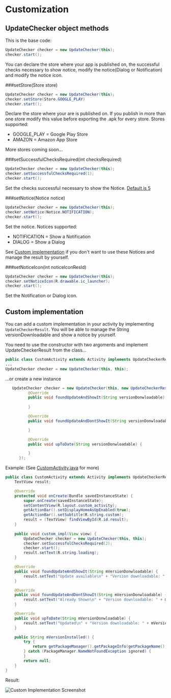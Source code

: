 # Customization 
## UpdateChecker object methods

This is the base code:
```java
UpdateChecker checker = new UpdateChecker(this);
checker.start();
```
You can declare the store where your app is published on, the successful checks necessary to show notice, modify the notice(Dialog or Notification) and modify the notice icon.

###setStore(Store store)

```java
UpdateChecker checker = new UpdateChecker(this);
checker.setStore(Store.GOOGLE_PLAY)
checker.start();
```
Declare the store where your are is published on. If you publish in more than one store modify this value before exporting the .apk for every store.
Stores supported:

* GOOGLE_PLAY = Google Play Store 
* AMAZON = Amazon App Store

More stores coming soon...

###setSuccessfulChecksRequired(int checksRequired)

```java
UpdateChecker checker = new UpdateChecker(this);
checker.setSuccessfulChecksRequired(1);
checker.start();
```
Set the checks successful necessary to show the Notice. [Default is 5](https://github.com/rampo/UpdateChecker/blob/master/library/src/main/java/com/rampo/updatechecker/UpdateChecker.java#L36)

###setNotice(Notice notice)

```java
UpdateChecker checker = new UpdateChecker(this);
checker.setNotice(Notice.NOTIFICATION);
checker.start();
```
Set the notice. Notices supported:

* NOTIFICATION = Show a Notification
* DIALOG = Show a Dialog

See [Custom implementation](https://github.com/rampo/UpdateChecker/blob/master/CHANGELOG.md#custom-implementation) if you don't want to use these Notices and manage the result by yourself.

###setNoticeIcon(int noticeIconResId)

```java
UpdateChecker checker = new UpdateChecker(this);
checker.setNoticeIcon(R.drawable.ic_launcher);
checker.start();
```
Set the Notification or Dialog icon.

## Custom implementation

You can add a custom implementation in your activity by implementing `UpdateCheckerResult`. You will be able to manage the String versionDownloadable and show a notice by yourself.

You need to use the constructor with two argoments and implement UpdateCheckerResult from the class...

  ```java
  public class CustomActivity extends Activity implements UpdateCheckerResult {
  ...
  UpdateChecker checker = new UpdateChecker(this, this);
  ```
  
...or create a new instance
  ```java
     UpdateChecker checker = new UpdateChecker(this, new UpdateCheckerResult() {
            @Override
            public void foundUpdateAndShowIt(String versionDonwloadable) {
                
            }

            @Override
            public void foundUpdateAndDontShowIt(String versionDonwloadable) {

            }

            @Override
            public void upToDate(String versionDonwloadable) {

            }
        });
  ```

Example: (See [CustomActivity.java](https://github.com/rampo/UpdateChecker/blob/master/demo/src/main/java/com/actionbarsherlock/sample/demos/CustomActivity.java) for more)
```java
public class CustomActivity extends Activity implements UpdateCheckerResult {
    TextView result;

    @Override
    protected void onCreate(Bundle savedInstanceState) {
        super.onCreate(savedInstanceState);
        setContentView(R.layout.custom_activity);
        getActionBar().setDisplayHomeAsUpEnabled(true);
        getActionBar().setSubtitle(R.string.custom);
        result = (TextView) findViewById(R.id.result);
    }
    
    public void custom_impl(View view) {
        UpdateChecker checker = new UpdateChecker(this, this);
        checker.setSuccessfulChecksRequired(2);
        checker.start();
        result.setText(R.string.loading);
    }

    @Override
    public void foundUpdateAndShowIt(String mVersionDonwloadable) {
        result.setText("Update available\n" + "Version downloadable: " + mVersionDonwloadable + "\nVersion installed: " + mVersionInstalled());
    }

    @Override
    public void foundUpdateAndDontShowIt(String mVersionDonwloadable) {
        result.setText("Already Shown\n" + "Version downloadable: " + mVersionDonwloadable + "\nVersion installed: " + mVersionInstalled());
    }

    @Override
    public void upToDate(String mVersionDonwloadable) {
        result.setText("Updated\n" + "Version downloadable: " + mVersionDonwloadable + "\nVersion installed: " + mVersionInstalled());
    }

    public String mVersionInstalled() {
        try {
            return getPackageManager().getPackageInfo(getPackageName(), 0).versionName;
        } catch (PackageManager.NameNotFoundException ignored) {
        }
        return null;
    }
}
```

Result:

![Custom Implementation Screenshot](https://raw.githubusercontent.com/rampo/UpdateChecker/master/arts/Screenshots/screen_custom_impl_small.png)
